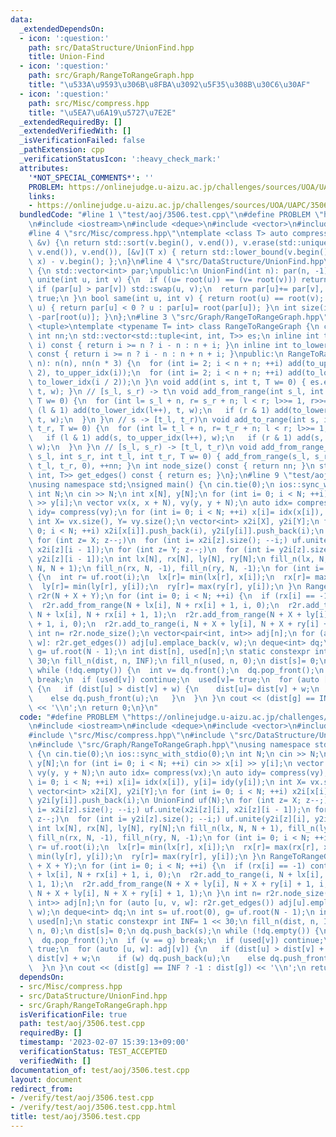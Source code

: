 ```yaml
---
data:
  _extendedDependsOn:
  - icon: ':question:'
    path: src/DataStructure/UnionFind.hpp
    title: Union-Find
  - icon: ':question:'
    path: src/Graph/RangeToRangeGraph.hpp
    title: "\u533A\u9593\u306B\u8FBA\u3092\u5F35\u308B\u30C6\u30AF"
  - icon: ':question:'
    path: src/Misc/compress.hpp
    title: "\u5EA7\u6A19\u5727\u7E2E"
  _extendedRequiredBy: []
  _extendedVerifiedWith: []
  _isVerificationFailed: false
  _pathExtension: cpp
  _verificationStatusIcon: ':heavy_check_mark:'
  attributes:
    '*NOT_SPECIAL_COMMENTS*': ''
    PROBLEM: https://onlinejudge.u-aizu.ac.jp/challenges/sources/UOA/UAPC/3506
    links:
    - https://onlinejudge.u-aizu.ac.jp/challenges/sources/UOA/UAPC/3506
  bundledCode: "#line 1 \"test/aoj/3506.test.cpp\"\n#define PROBLEM \"https://onlinejudge.u-aizu.ac.jp/challenges/sources/UOA/UAPC/3506\"\
    \n#include <iostream>\n#include <deque>\n#include <vector>\n#include <algorithm>\n\
    #line 4 \"src/Misc/compress.hpp\"\ntemplate <class T> auto compress(std::vector<T>\
    \ &v) {\n return std::sort(v.begin(), v.end()), v.erase(std::unique(v.begin(),\
    \ v.end()), v.end()), [&v](T x) { return std::lower_bound(v.begin(), v.end(),\
    \ x) - v.begin(); };\n}\n#line 4 \"src/DataStructure/UnionFind.hpp\"\nclass UnionFind\
    \ {\n std::vector<int> par;\npublic:\n UnionFind(int n): par(n, -1) {}\n bool\
    \ unite(int u, int v) {\n  if ((u= root(u)) == (v= root(v))) return false;\n \
    \ if (par[u] > par[v]) std::swap(u, v);\n  return par[u]+= par[v], par[v]= u,\
    \ true;\n }\n bool same(int u, int v) { return root(u) == root(v); }\n int root(int\
    \ u) { return par[u] < 0 ? u : par[u]= root(par[u]); }\n int size(int u) { return\
    \ -par[root(u)]; }\n};\n#line 3 \"src/Graph/RangeToRangeGraph.hpp\"\n#include\
    \ <tuple>\ntemplate <typename T= int> class RangeToRangeGraph {\n const int n;\n\
    \ int nn;\n std::vector<std::tuple<int, int, T>> es;\n inline int to_upper_idx(int\
    \ i) const { return i >= n ? i - n : n + i; }\n inline int to_lower_idx(int i)\
    \ const { return i >= n ? i - n : n + n + i; }\npublic:\n RangeToRangeGraph(int\
    \ n): n(n), nn(n * 3) {\n  for (int i= 2; i < n + n; ++i) add(to_upper_idx(i /\
    \ 2), to_upper_idx(i));\n  for (int i= 2; i < n + n; ++i) add(to_lower_idx(i),\
    \ to_lower_idx(i / 2));\n }\n void add(int s, int t, T w= 0) { es.emplace_back(s,\
    \ t, w); }\n // [s_l, s_r) -> t\n void add_from_range(int s_l, int s_r, int t,\
    \ T w= 0) {\n  for (int l= s_l + n, r= s_r + n; l < r; l>>= 1, r>>= 1) {\n   if\
    \ (l & 1) add(to_lower_idx(l++), t, w);\n   if (r & 1) add(to_lower_idx(--r),\
    \ t, w);\n  }\n }\n // s -> [t_l, t_r)\n void add_to_range(int s, int t_l, int\
    \ t_r, T w= 0) {\n  for (int l= t_l + n, r= t_r + n; l < r; l>>= 1, r>>= 1) {\n\
    \   if (l & 1) add(s, to_upper_idx(l++), w);\n   if (r & 1) add(s, to_upper_idx(--r),\
    \ w);\n  }\n }\n // [s_l, s_r) -> [t_l, t_r)\n void add_from_range_to_range(int\
    \ s_l, int s_r, int t_l, int t_r, T w= 0) { add_from_range(s_l, s_r, nn, w), add_to_range(nn,\
    \ t_l, t_r, 0), ++nn; }\n int node_size() const { return nn; }\n std::vector<std::tuple<int,\
    \ int, T>> get_edges() const { return es; }\n};\n#line 9 \"test/aoj/3506.test.cpp\"\
    \nusing namespace std;\nsigned main() {\n cin.tie(0);\n ios::sync_with_stdio(0);\n\
    \ int N;\n cin >> N;\n int x[N], y[N];\n for (int i= 0; i < N; ++i) cin >> x[i]\
    \ >> y[i];\n vector vx(x, x + N), vy(y, y + N);\n auto idx= compress(vx);\n auto\
    \ idy= compress(vy);\n for (int i= 0; i < N; ++i) x[i]= idx(x[i]), y[i]= idy(y[i]);\n\
    \ int X= vx.size(), Y= vy.size();\n vector<int> x2i[X], y2i[Y];\n for (int i=\
    \ 0; i < N; ++i) x2i[x[i]].push_back(i), y2i[y[i]].push_back(i);\n UnionFind uf(N);\n\
    \ for (int z= X; z--;)\n  for (int i= x2i[z].size(); --i;) uf.unite(x2i[z][i],\
    \ x2i[z][i - 1]);\n for (int z= Y; z--;)\n  for (int i= y2i[z].size(); --i;) uf.unite(y2i[z][i],\
    \ y2i[z][i - 1]);\n int lx[N], rx[N], ly[N], ry[N];\n fill_n(lx, N, N + 1), fill_n(ly,\
    \ N, N + 1);\n fill_n(rx, N, -1), fill_n(ry, N, -1);\n for (int i= 0; i < N; ++i)\
    \ {\n  int r= uf.root(i);\n  lx[r]= min(lx[r], x[i]);\n  rx[r]= max(rx[r], x[i]);\n\
    \  ly[r]= min(ly[r], y[i]);\n  ry[r]= max(ry[r], y[i]);\n }\n RangeToRangeGraph<int>\
    \ r2r(N + X + Y);\n for (int i= 0; i < N; ++i) {\n  if (rx[i] == -1) continue;\n\
    \  r2r.add_from_range(N + lx[i], N + rx[i] + 1, i, 0);\n  r2r.add_to_range(i,\
    \ N + lx[i], N + rx[i] + 1, 1);\n  r2r.add_from_range(N + X + ly[i], N + X + ry[i]\
    \ + 1, i, 0);\n  r2r.add_to_range(i, N + X + ly[i], N + X + ry[i] + 1, 1);\n }\n\
    \ int n= r2r.node_size();\n vector<pair<int, int>> adj[n];\n for (auto [u, v,\
    \ w]: r2r.get_edges()) adj[u].emplace_back(v, w);\n deque<int> dq;\n int s= uf.root(0),\
    \ g= uf.root(N - 1);\n int dist[n], used[n];\n static constexpr int INF= 1 <<\
    \ 30;\n fill_n(dist, n, INF);\n fill_n(used, n, 0);\n dist[s]= 0;\n dq.push_back(s);\n\
    \ while (!dq.empty()) {\n  int v= dq.front();\n  dq.pop_front();\n  if (v == g)\
    \ break;\n  if (used[v]) continue;\n  used[v]= true;\n  for (auto [u, w]: adj[v])\
    \ {\n   if (dist[u] > dist[v] + w) {\n    dist[u]= dist[v] + w;\n    if (w) dq.push_back(u);\n\
    \    else dq.push_front(u);\n   }\n  }\n }\n cout << (dist[g] == INF ? -1 : dist[g])\
    \ << '\\n';\n return 0;\n}\n"
  code: "#define PROBLEM \"https://onlinejudge.u-aizu.ac.jp/challenges/sources/UOA/UAPC/3506\"\
    \n#include <iostream>\n#include <deque>\n#include <vector>\n#include <algorithm>\n\
    #include \"src/Misc/compress.hpp\"\n#include \"src/DataStructure/UnionFind.hpp\"\
    \n#include \"src/Graph/RangeToRangeGraph.hpp\"\nusing namespace std;\nsigned main()\
    \ {\n cin.tie(0);\n ios::sync_with_stdio(0);\n int N;\n cin >> N;\n int x[N],\
    \ y[N];\n for (int i= 0; i < N; ++i) cin >> x[i] >> y[i];\n vector vx(x, x + N),\
    \ vy(y, y + N);\n auto idx= compress(vx);\n auto idy= compress(vy);\n for (int\
    \ i= 0; i < N; ++i) x[i]= idx(x[i]), y[i]= idy(y[i]);\n int X= vx.size(), Y= vy.size();\n\
    \ vector<int> x2i[X], y2i[Y];\n for (int i= 0; i < N; ++i) x2i[x[i]].push_back(i),\
    \ y2i[y[i]].push_back(i);\n UnionFind uf(N);\n for (int z= X; z--;)\n  for (int\
    \ i= x2i[z].size(); --i;) uf.unite(x2i[z][i], x2i[z][i - 1]);\n for (int z= Y;\
    \ z--;)\n  for (int i= y2i[z].size(); --i;) uf.unite(y2i[z][i], y2i[z][i - 1]);\n\
    \ int lx[N], rx[N], ly[N], ry[N];\n fill_n(lx, N, N + 1), fill_n(ly, N, N + 1);\n\
    \ fill_n(rx, N, -1), fill_n(ry, N, -1);\n for (int i= 0; i < N; ++i) {\n  int\
    \ r= uf.root(i);\n  lx[r]= min(lx[r], x[i]);\n  rx[r]= max(rx[r], x[i]);\n  ly[r]=\
    \ min(ly[r], y[i]);\n  ry[r]= max(ry[r], y[i]);\n }\n RangeToRangeGraph<int> r2r(N\
    \ + X + Y);\n for (int i= 0; i < N; ++i) {\n  if (rx[i] == -1) continue;\n  r2r.add_from_range(N\
    \ + lx[i], N + rx[i] + 1, i, 0);\n  r2r.add_to_range(i, N + lx[i], N + rx[i] +\
    \ 1, 1);\n  r2r.add_from_range(N + X + ly[i], N + X + ry[i] + 1, i, 0);\n  r2r.add_to_range(i,\
    \ N + X + ly[i], N + X + ry[i] + 1, 1);\n }\n int n= r2r.node_size();\n vector<pair<int,\
    \ int>> adj[n];\n for (auto [u, v, w]: r2r.get_edges()) adj[u].emplace_back(v,\
    \ w);\n deque<int> dq;\n int s= uf.root(0), g= uf.root(N - 1);\n int dist[n],\
    \ used[n];\n static constexpr int INF= 1 << 30;\n fill_n(dist, n, INF);\n fill_n(used,\
    \ n, 0);\n dist[s]= 0;\n dq.push_back(s);\n while (!dq.empty()) {\n  int v= dq.front();\n\
    \  dq.pop_front();\n  if (v == g) break;\n  if (used[v]) continue;\n  used[v]=\
    \ true;\n  for (auto [u, w]: adj[v]) {\n   if (dist[u] > dist[v] + w) {\n    dist[u]=\
    \ dist[v] + w;\n    if (w) dq.push_back(u);\n    else dq.push_front(u);\n   }\n\
    \  }\n }\n cout << (dist[g] == INF ? -1 : dist[g]) << '\\n';\n return 0;\n}"
  dependsOn:
  - src/Misc/compress.hpp
  - src/DataStructure/UnionFind.hpp
  - src/Graph/RangeToRangeGraph.hpp
  isVerificationFile: true
  path: test/aoj/3506.test.cpp
  requiredBy: []
  timestamp: '2023-02-07 15:39:13+09:00'
  verificationStatus: TEST_ACCEPTED
  verifiedWith: []
documentation_of: test/aoj/3506.test.cpp
layout: document
redirect_from:
- /verify/test/aoj/3506.test.cpp
- /verify/test/aoj/3506.test.cpp.html
title: test/aoj/3506.test.cpp
---
```

